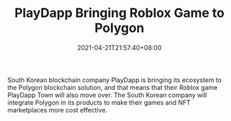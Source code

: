 ﻿---
title: "PlayDapp Bringing Roblox Game to Polygon"
date: 2021-04-21T21:57:40+08:00
lastmod: 2021-04-21T16:45:40+08:00
draft: false
authors: ["Donna"]
description: "South Korean blockchain company PlayDapp is bringing its ecosystem to the Polygon blockchain solution, and that means that their Roblox game PlayDapp Town will also move over. The South Korean company will integrate Polygon in its products to make their games and NFT marketplaces more cost effective."
featuredImage: "playdapp-bringing-roblox-game-to-polygon.png"
tags: ["Virtual World","Play to Earn"]
categories: ["news"]
news: ["Virtual World"]
weight: 
lightgallery: true
pinned: false
recommend: false
recommend1: false
---

South Korean blockchain company PlayDapp is bringing its ecosystem to the Polygon blockchain solution, and that means that their Roblox game PlayDapp Town will also move over. The South Korean company will integrate Polygon in its products to make their games and NFT marketplaces more cost effective.

<!--more-->

